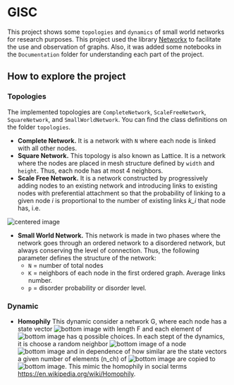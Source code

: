 # GISC

This project shows some `topologies` and `dynamics` of small world networks for research purposes. This project used the library [Networkx](https://networkx.github.io/) to facilitate the use and observation of graphs.
Also, it was added some notebooks in the `Documentation` folder for understanding each part of the project.

## How to explore the project

### Topologies 

The implemented topologies are `CompleteNetwork`, `ScaleFreeNetwork`, `SquareNetwork`, and `SmallWorldNetwork`. You can find the class definitions on the folder `topologies`.

- **Complete Network.** It is a network with `N` where each node is linked with all other nodes.
- **Square Network.** This topology is also known as Lattice. It is a network where the nodes are placed in mesh structure defined by `width` and `height`. Thus, each node has at most 4 neighbors. 
- **Scale Free Network.** It is a network constructed by progressively adding nodes to an existing network and introducing links to existing nodes with preferential attachment so that the probability of linking to a given node *i* is proportional to the number of existing links *k_i* that node has, i.e.
<img alt="centered image" src="https://render.githubusercontent.com/render/math?math=P(\text{linking to node i}) \sim \frac{k_i}{\sum_j k_j}">

- **Small World Network.** This network is made in two phases where the network goes through an ordered network to a disordered network, but always conserving the level of connection. Thus, the following parameter defines the structure of the network:
	* `N` = number of total nodes
	* `K` = neighbors of each node in the first ordered graph. Average links number.
	* `p` = disorder probability or disorder level.

### Dynamic

- **Homophily** This dynamic consider a network G, where each node has a state vector  <img alt="bottom image" src="https://render.githubusercontent.com/render/math?math=C_i">  with length F and each element of <img alt="bottom image" src="https://render.githubusercontent.com/render/math?math=\sigma_{ij} \in C_i"> has q possible choices. In each stept of the dynamics, it is choose a random neighbor  <img alt="bottom image" src="https://render.githubusercontent.com/render/math?math=n_j \in G">   of a node <img alt="bottom image" src="https://render.githubusercontent.com/render/math?math=n_i \in G">  and in dependence of how similar are the state vectors a given number of elements (n_ch) of <img alt="bottom image" src="https://render.githubusercontent.com/render/math?math=C_j">  are copied to <img alt="bottom image" src="https://render.githubusercontent.com/render/math?math=C_i">. This mimic the homophily in social terms https://en.wikipedia.org/wiki/Homophily.
